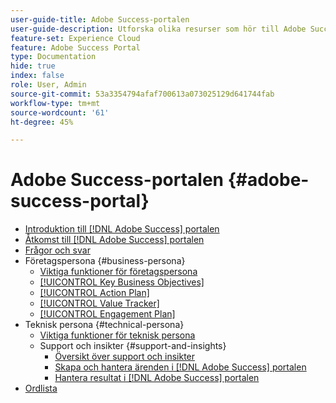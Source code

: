 ```yaml
---
user-guide-title: Adobe Success-portalen
user-guide-description: Utforska olika resurser som hör till Adobe Success Portal för mer information.
feature-set: Experience Cloud
feature: Adobe Success Portal
type: Documentation
hide: true
index: false
role: User, Admin
source-git-commit: 53a3354794afaf700613a073025129d641744fab
workflow-type: tm+mt
source-wordcount: '61'
ht-degree: 45%

---
```



# Adobe Success-portalen {#adobe-success-portal}

- [Introduktion till  [!DNL Adobe Success] portalen](/help/adobe-success-portal/adobe-success-portal-introduction.md)
- [Åtkomst till  [!DNL Adobe Success] portalen](/help/adobe-success-portal/access-to-the-adobe-success-portal.md)
- [Frågor och svar](/help/adobe-success-portal/adobe-success-portal-customer-faq.md)
- Företagspersona {#business-persona}
   - [Viktiga funktioner för företagspersona](/help/adobe-success-portal/business-persona/key-functionalities-for-business-persona.md)
   - [[!UICONTROL Key Business Objectives]](/help/adobe-success-portal/business-persona/key-business-objectives.md)
   - [[!UICONTROL Action Plan]](/help/adobe-success-portal/business-persona/action-plan.md)
   - [[!UICONTROL Value Tracker]](/help/adobe-success-portal/business-persona/value-tracker.md)
   - [[!UICONTROL Engagement Plan]](/help/adobe-success-portal/business-persona/engagement-plan.md)
- Teknisk persona {#technical-persona}
   - [Viktiga funktioner för teknisk persona](/help/adobe-success-portal/technical-persona/key-functionalities-for-technical-persona.md)
   - Support och insikter {#support-and-insights}
      - [Översikt över support och insikter](/help/adobe-success-portal/technical-persona/support-and-insights/support-and-insights-overview.md)
      - [Skapa och hantera ärenden i  [!DNL Adobe Success] portalen](/help/adobe-success-portal/technical-persona/support-and-insights/create-and-manage-cases-in-the-adobe-success-portal.md)
      - [Hantera resultat i  [!DNL Adobe Success] portalen](/help/adobe-success-portal/technical-persona/support-and-insights/manage-findings-adobe-success-portal.md)
- [Ordlista](/help/adobe-success-portal/glossary.md)
